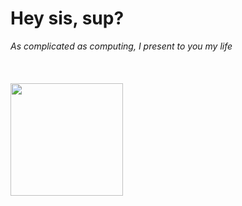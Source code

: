 <h1>Hey sis, sup?</h1>
<i>As complicated as computing, I present to you my life</i>
<br>
<br>
<br>
<br>
<img height="180em" src="http://github-readme-stats.vercel.app/api?username=eudaanilo&show_icons=true&theme=dracula&include_all_commits=true&count_private=true"/>
